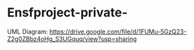 # Ensfproject-private-

UML Diagram: https://drive.google.com/file/d/1FUMu-5GzQ23-Z2g0ZBbz4oHg_S3UGquq/view?usp=sharing